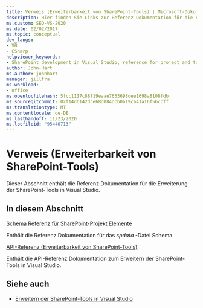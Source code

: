 ```yaml
---
title: Verweis (Erweiterbarkeit von SharePoint-Tools) | Microsoft-Dokumentation
description: Hier finden Sie Links zur Referenz Dokumentation für die Erweiterung der SharePoint-Tools in Visual Studio, die die Schema Referenz und API-Referenz für SharePoint-Projekt Elemente abdecken.
ms.custom: SEO-VS-2020
ms.date: 02/02/2017
ms.topic: conceptual
dev_langs:
- VB
- CSharp
helpviewer_keywords:
- SharePoint development in Visual Studio, reference for project and tools extensibility
author: John-Hart
ms.author: johnhart
manager: jillfra
ms.workload:
- office
ms.openlocfilehash: 5fcc1117c88f19eaae7633698dee1698a8108fdb
ms.sourcegitcommit: 02f14db142dce68d084dcb0a19ca41a16f5bccff
ms.translationtype: MT
ms.contentlocale: de-DE
ms.lasthandoff: 11/23/2020
ms.locfileid: "95440713"
---
```

# <a name="reference-sharepoint-tools-extensibility"></a>Verweis (Erweiterbarkeit von SharePoint-Tools)

Dieser Abschnitt enthält die Referenz Dokumentation für die Erweiterung der SharePoint-Tools in Visual Studio.

## <a name="in-this-section"></a>In diesem Abschnitt

[Schema Referenz für SharePoint-Projekt Elemente](../sharepoint/sharepoint-project-item-schema-reference.md)

Enthält die Referenz Dokumentation für das *spdata* -Datei Schema.

[API-Referenz &#40;Erweiterbarkeit von SharePoint-Tools&#41;](../sharepoint/api-reference-sharepoint-tools-extensibility.md)

Enthält die API-Referenz Dokumentation zum Erweitern der SharePoint-Tools in Visual Studio.

## <a name="see-also"></a>Siehe auch

- [Erweitern der SharePoint-Tools in Visual Studio](../sharepoint/extending-the-sharepoint-tools-in-visual-studio.md)
